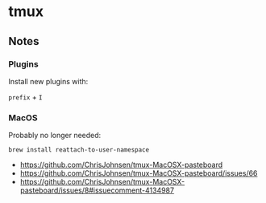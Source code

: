 # tmux

## Notes

### Plugins

Install new plugins with:

`prefix` + `I`

### MacOS

Probably no longer needed:
```
brew install reattach-to-user-namespace
```
- https://github.com/ChrisJohnsen/tmux-MacOSX-pasteboard
- https://github.com/ChrisJohnsen/tmux-MacOSX-pasteboard/issues/66
- https://github.com/ChrisJohnsen/tmux-MacOSX-pasteboard/issues/8#issuecomment-4134987